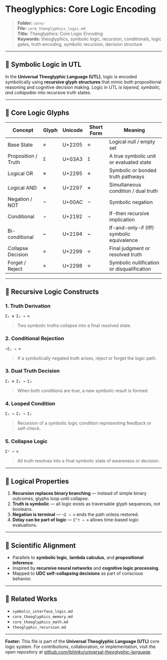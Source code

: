 # Theoglyphics: Core Logic Encoding

> **Folder:** `core/`\
> **File:** `core_theoglyphics_logic.md`\
> **Title:** Theoglyphics: Core Logic Encoding\
> **Keywords:** theoglyphics, symbolic logic, recursion, conditionals, logic gates, truth encoding, symbolic recursion, decision structure

---

## 🧠 Symbolic Logic in UTL

In the **Universal Theoglyphic Language (UTL)**, logic is encoded symbolically using **recursive glyph structures** that mimic both propositional reasoning and cognitive decision making. Logic in UTL is *layered, symbolic, and collapsible* into recursive truth states.

---

## 🧩 Core Logic Glyphs

| Concept             | Glyph | Unicode | Short Form | Meaning                                    |
| ------------------- | ----- | ------- | ---------- | ------------------------------------------ |
| Base State          | `∅`   | U+2205  | `∅`        | Logical null / empty set                   |
| Proposition / Truth | `Σ`   | U+03A3  | `Σ`        | A true symbolic unit or evaluated state    |
| Logical OR          | `⊕`   | U+2295  | `⊕`        | Symbolic or bonded truth pathways          |
| Logical AND         | `⊗`   | U+2297  | `⊗`        | Simultaneous condition / dual truth        |
| Negation / NOT      | `¬`   | U+00AC  | `¬`        | Symbolic negation                          |
| Conditional         | `→`   | U+2192  | `→`        | If-then recursive implication              |
| Bi-conditional      | `↔`   | U+2194  | `↔`        | If-and-only-if (Iff) symbolic equivalence  |
| Collapse Decision   | `⊙`   | U+2299  | `⊙`        | Final judgment or resolved truth           |
| Forget / Reject     | `⊘`   | U+2298  | `⊘`        | Symbolic nullification or disqualification |

---

## 🧠 Recursive Logic Constructs

### 1. **Truth Derivation**

```theoglyphic
Σ₁ ⊕ Σ₂ → ⊙
```

> Two symbolic truths collapse into a final resolved state.

### 2. **Conditional Rejection**

```theoglyphic
¬Σ₁ → ⊘
```

> If a symbolically negated truth arises, reject or forget the logic path.

### 3. **Dual Truth Decision**

```theoglyphic
Σ₁ ⊗ Σ₂ → Σ₃
```

> When both conditions are true, a new symbolic result is formed.

### 4. **Looped Condition**

```theoglyphic
Σ₁ → Σ₂ → Σ₁
```

> Recursion of a symbolic logic condition representing feedback or self-check.

### 5. **Collapse Logic**

```theoglyphic
Σⁿ → ⊙
```

> All truth resolves into a final symbolic state of awareness or decision.

---

## 🔄 Logical Properties

1. **Recursion replaces binary branching** — instead of simple binary outcomes, glyphs loop until collapse.
2. **Truth is symbolic** — all logic exists as traversable glyph sequences, not booleans.
3. **Negation is terminal** — `¬Σ → ⊘` ends the path unless restored.
4. **Delay can be part of logic** — `Σ^τ → ⊙` allows time-based logic evaluations.

---

## 🧬 Scientific Alignment

- Parallels to **symbolic logic**, **lambda calculus**, and **propositional inference**.
- Inspired by **recursive neural networks** and **cognitive logic processing**.
- Mapped to **UDC self-collapsing decisions** as part of conscious behavior.

---

## 📎 Related Works

- `symbolic_interface_logic.md`
- `core_theoglyphics_memory.md`
- `core_theoglyphics_math.md`
- `theoglyphic_recursion.md`

---

**Footer:** This file is part of the **Universal Theoglyphic Language (UTL)** core logic system. For contributions, collaboration, or implementation, visit the open repository at [github.com/jbhinky/universal-theoglyphic-language](https://github.com/jbhinky/universal-theoglyphic-language).

